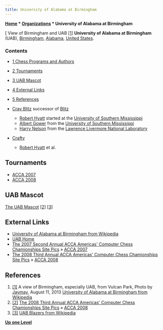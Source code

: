 ```yaml
---
title: University of Alabama at Birmingham
---
```

**[Home](Home "Home") \* [Organizations](Organizations "Organizations") \* University of Alabama at Birmingham**



[ View of Birmingham and UAB <a id="cite-note-1" href="#cite-ref-1">[1]</a>
**University of Alabama at Birmingham** (UAB), [Birmingham](https://en.wikipedia.org/wiki/Birmingham,_Alabama), [Alabama](https://en.wikipedia.org/wiki/Alabama), [United States](https://en.wikipedia.org/wiki/United_States).



### Contents


* [1 Chess Programs and Authors](#chess-programs-and-authors)
* [2 Tournaments](#tournaments)
* [3 UAB Mascot](#uab-mascot)
* [4 External Links](#external-links)
* [5 References](#references)






* [Cray Blitz](Cray_Blitz "Cray Blitz") successor of [Blitz](Blitz "Blitz")
	+ [Robert Hyatt](Robert_Hyatt "Robert Hyatt") started at the [University of Southern Mississippi](University_of_Southern_Mississippi "University of Southern Mississippi")
	+ [Albert Gower](Albert_Gower "Albert Gower") from the [University of Southern Mississippi](University_of_Southern_Mississippi "University of Southern Mississippi")
	+ [Harry Nelson](Harry_Nelson "Harry Nelson") from the [Lawrence Livermore National Laboratory](Lawrence_Livermore_National_Laboratory "Lawrence Livermore National Laboratory")


* [Crafty](Crafty "Crafty")
	+ [Robert Hyatt](Robert_Hyatt "Robert Hyatt") et al.


## Tournaments


* [ACCA 2007](ACCA_2007 "ACCA 2007")
* [ACCA 2008](ACCA_2008 "ACCA 2008")


## UAB Mascot


 [](http://aigames.net/ACCA/ACCAChampionships/ACCA2008Championships/SitePics.html) 
[The UAB Mascot](https://en.wikipedia.org/wiki/Blaze_%28UAB_mascot%29) <a id="cite-note-2" href="#cite-ref-2">[2]</a> <a id="cite-note-3" href="#cite-ref-3">[3]</a>



## External Links


* [University of Alabama at Birmingham from Wikipedia](https://en.wikipedia.org/wiki/University_of_Alabama_at_Birmingham)
* [UAB Home](http://main.uab.edu/)
* [The 2007 Second Annual ACCA Americas' Computer Chess Chamionships Site Pics](http://www.taccl.org/ACCA2007Championships/SitePics.html) » [ACCA 2007](ACCA_2007 "ACCA 2007")
* [The 2008 Third Annual ACCA Americas' Computer Chess Chamionships Site Pics](http://aigames.net/ACCA/ACCAChampionships/ACCA2008Championships/SitePics.html) » [ACCA 2008](ACCA_2008 "ACCA 2008")


## References


1. <a id="cite-ref-1" href="#cite-note-1">[1]</a> A view of Birmingham, especially UAB, from Vulcan Park, Photo by [Jaymay](https://en.wikipedia.org/wiki/User:Jaymay), August 11, 2013 [University of Alabama at Birmingham from Wikipedia](https://en.wikipedia.org/wiki/University_of_Alabama_at_Birmingham)
2. <a id="cite-ref-2" href="#cite-note-2">[2]</a> [The 2008 Third Annual ACCA Americas' Computer Chess Chamionships Site Pics](http://aigames.net/ACCA/ACCAChampionships/ACCA2008Championships/SitePics.html) » [ACCA 2008](ACCA_2008 "ACCA 2008")
3. <a id="cite-ref-3" href="#cite-note-3">[3]</a> [UAB Blazers from Wikipedia](https://en.wikipedia.org/wiki/UAB_Blazers)

**[Up one Level](Organizations "Organizations")**







 
